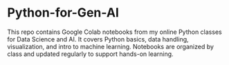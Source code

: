 # Python-for-Gen-AI
This repo contains Google Colab notebooks from my online Python classes for Data Science and AI. It covers Python basics, data handling, visualization, and intro to machine learning. Notebooks are organized by class and updated regularly to support hands-on learning.
